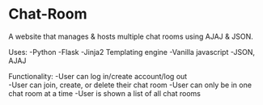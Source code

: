 # Chat-Room
A website that manages &amp; hosts multiple chat rooms using AJAJ &amp; JSON. 

Uses: 
-Python
-Flask 
-Jinja2 Templating engine 
-Vanilla javascript 
-JSON, AJAJ 

Functionality: 
-User can log in/create account/log out  
-User can join, create, or delete their chat room 
-User can only be in one chat room at a time 
-User is shown a list of all chat rooms 
